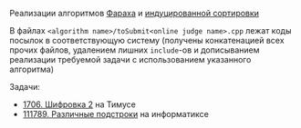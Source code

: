 Реализации алгоритмов [Фараха](http://www.cs.rutgers.edu/~farach/pubs/Suffix.pdf) и [индуцированной сортировки](https://local.ugene.unipro.ru/tracker/secure/attachment/12144/Linear+Suffix+Array+Construction+by+Almost+Pure+Induced-Sorting.pdf)

В файлах `<algorithm name>/toSubmit<online judge name>.cpp` лежат коды посылок в соответствующую систему (получены конкатенацией всех прочих файлов, удалением лишних `include`-ов и дописыванием реализации требуемой задачи с использованием указанного алгоритма)

Задачи:
* [1706. Шифровка 2](http://acm.timus.ru/problem.aspx?space=1&num=1706) на Тимусе
* [111789. Различные подстроки](http://informatics.mccme.ru/moodle/mod/statements/view3.php?chapterid=111789) на информатиксе
